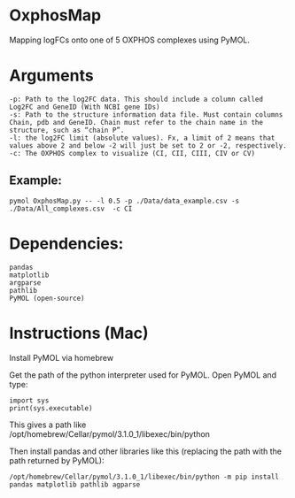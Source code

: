 # OxphosMap
Mapping logFCs onto one of 5 OXPHOS complexes using PyMOL. 

# Arguments

    -p: Path to the log2FC data. This should include a column called Log2FC and GeneID (With NCBI gene IDs)
    -s: Path to the structure information data file. Must contain columns Chain, pdb and GeneID. Chain must refer to the chain name in the structure, such as “chain P”.
    -l: the log2FC limit (absolute values). Fx, a limit of 2 means that values above 2 and below -2 will just be set to 2 or -2, respectively. 
    -c: The OXPHOS complex to visualize (CI, CII, CIII, CIV or CV)

## Example: 

    pymol OxphosMap.py -- -l 0.5 -p ./Data/data_example.csv -s ./Data/All_complexes.csv  -c CI

# Dependencies:

    pandas
    matplotlib
    argparse
    pathlib
    PyMOL (open-source)

# Instructions (Mac)

Install PyMOL via homebrew

Get the path of the python interpreter used for PyMOL. Open PyMOL and type:

    import sys
    print(sys.executable)

This gives a path like /opt/homebrew/Cellar/pymol/3.1.0_1/libexec/bin/python

Then install pandas and other libraries like this (replacing the path with the path returned by PyMOL): 

    /opt/homebrew/Cellar/pymol/3.1.0_1/libexec/bin/python -m pip install pandas matplotlib pathlib agparse 